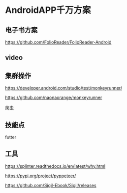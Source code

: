 # AndroidAPP千万方案

## 电子书方案

https://github.com/FolioReader/FolioReader-Android

## video



## 集群操作

https://developer.android.com/studio/test/monkeyrunner/

https://github.com/naonaorange/monkeyrunner

爬虫


## 技能点

futter


## 工具 

https://splinter.readthedocs.io/en/latest/why.html

https://pypi.org/project/pyppeteer/

https://github.com/Sigil-Ebook/Sigil/releases


